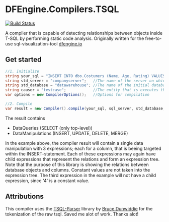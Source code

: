 # DFEngine.Compilers.TSQL
[![Build Status](https://dev.azure.com/Hansalytics/DFEngine.Compilers.TSQL/_apis/build/status/Production?branchName=master)](https://dev.azure.com/Hansalytics/DFEngine.Compilers.TSQL/_build/latest?definitionId=22&branchName=master)

A compiler that is capable of detecting relationships between objects inside T-SQL by performing static code analysis.
Originally written for the  free-to-use sql-visualization-tool [dfengine.io](https://dfengine.io)

## Get started
```csharp
//1. Initialize
string your_sql = "INSERT INTO dbo.Costumers (Name, Age, Rating) VALUES (appDB.dbo.Costumers.Name, appDB.[dbo].Costumers.Age, 4)";     //The sql you want to have analyzed
string std_server = "companyserver";   //The name of the server on which the sql is executed on
string std_database = "datawarehouse"; //The name of the initial database on which the sql is executed on
string causer = "testcase";            //The entity that is executes the sql e.g. the name of a script
var options = new CompilerOptions();   //Options for compilation

//2. Compile
var result = new Compiler().compile(your_sql, sql_server, std_database, causer, options);
```

The result contains 
* DataQueries (SELECT (only top-level))
* DataManipulations (INSERT, UPDATE, DELETE, MERGE)

In the example above, the compiler result will contain a single data manipulation with 3 expressions; each for a column, that is beeing
targeted within the INSERT-statement. Each of these expressions may again have child expressions that represent
the relations and form an expression tree.
Note that the purpose of this library is showing the relations between database objects and columns. Constant values
are not taken into the expression tree. The third expression in the example will not have a child expression, since '4' is a constant value.

## Attributions
This compiler uses the [TSQL-Parser](https://github.com/bruce-dunwiddie/tsql-parser) library by [Bruce Dunwiddie](https://github.com/bruce-dunwiddie) for the tokenization of the raw tsql.
Saved me alot of work. Thanks alot!
